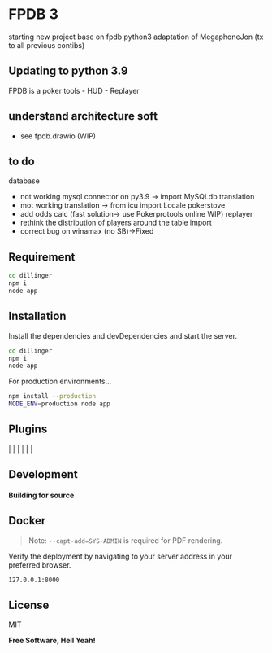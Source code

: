 # FPDB 3
starting new project base on fpdb python3 adaptation of MegaphoneJon (tx to all previous contibs)
## Updating to python 3.9
FPDB is a poker tools - HUD - Replayer

## understand architecture soft

- see fpdb.drawio (WIP)

## to do
database
- not working mysql connector on py3.9 -> import MySQLdb
translation
- mot working translation -> from icu import Locale
pokerstove
- add odds calc (fast solution-> use Pokerprotools online WIP) 
replayer
- rethink the distribution of players around the table
import
- correct bug on winamax (no SB)->Fixed


## Requirement
```sh
cd dillinger
npm i
node app
```


## Installation


Install the dependencies and devDependencies and start the server.

```sh
cd dillinger
npm i
node app
```

For production environments...

```sh
npm install --production
NODE_ENV=production node app
```

## Plugins



|  |  |
|  | |


## Development



#### Building for source


## Docker



> Note: `--capt-add=SYS-ADMIN` is required for PDF rendering.

Verify the deployment by navigating to your server address in
your preferred browser.

```sh
127.0.0.1:8000
```

## License

MIT

**Free Software, Hell Yeah!**


